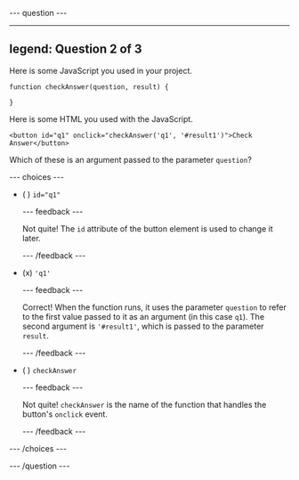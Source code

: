 \--- question ---

---

## legend: Question 2 of 3

Here is some JavaScript you used in your project.

```
function checkAnswer(question, result) {

}
```

Here is some HTML you used with the JavaScript.

```
<button id="q1" onclick="checkAnswer('q1', '#result1')">Check Answer</button>
```

Which of these is an argument passed to the parameter `question`?

\--- choices ---

- ( ) `id="q1"`

  \--- feedback ---

  Not quite! The `id` attribute of the button element is used to change it later.

  \--- /feedback ---

- (x) `'q1'`

  \--- feedback ---

  Correct! When the function runs, it uses the parameter `question` to refer to the first value passed to it as an argument (in this case `q1`). The second argument is `'#result1'`, which is passed to the parameter `result`.

  \--- /feedback ---

- ( ) `checkAnswer`

  \--- feedback ---

  Not quite! `checkAnswer` is the name of the function that handles the button's `onclick` event.

  \--- /feedback ---

\--- /choices ---

\--- /question ---
